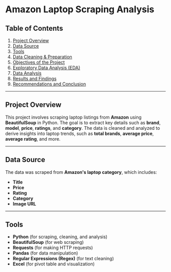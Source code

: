 # Amazon Laptop Scraping Analysis

## Table of Contents
1. [Project Overview](#project-overview)
2. [Data Source](#data-source)
3. [Tools](#tools)
4. [Data Cleaning & Preparation](#data-cleaning--preparation)
5. [Objectives of the Project](#objectives-of-the-project)
6. [Exploratory Data Analysis (EDA)](#exploratory-data-analysis-eda)
7. [Data Analysis](#data-analysis)
8. [Results and Findings](#results-and-findings)
9. [Recommendations and Conclusion](#recommendations-and-conclusion)

---

## Project Overview
This project involves scraping laptop listings from **Amazon** using **BeautifulSoup** in Python. The goal is to extract key details such as **brand**, **model**, **price**, **ratings**, and **category**. The data is cleaned and analyzed to derive insights into laptop trends, such as **total brands**, **average price**, **average rating**, and more.

---

## Data Source
The data was scraped from **Amazon's laptop category**,  which includes:
- **Title**
- **Price**
- **Rating**
- **Category**
- **Image URL**
  
---

## Tools
- **Python** (for scraping, cleaning, and analysis)
- **BeautifulSoup** (for web scraping)
- **Requests** (for making HTTP requests)
- **Pandas** (for data manipulation)
- **Regular Expressions (Regex)** (for text cleaning)
- **Excel** (for pivot table and visualization)
  
